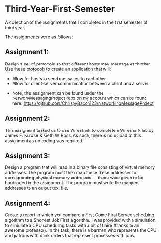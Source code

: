 # Third-Year-First-Semester
A collection of the assignments that I completed in the first semester of third year.

The assignments were as follows: 

Assignment 1: 
-
  Design a set of protocols so that different hosts may message eachother. 
  Use these protocols to create an application that will:
   - Allow for hosts to send messages to eachother
   - Allow for client-server communication between a client and a server
  * Note, this assignment can be found under the NetworkMessagingProject repo on my account
    which can be found here: https://github.com/ChrispyBacon123/NetworkingMessageProject

Assignment 2:
- 
  This assignmnt tasked us to use Wireshark to complete a Wireshark lab by James F. Kurose & Kieth W. Ross.
  As such, there is no upload of this assignment as no coding was required.

Assignment 3:
- 
  Design a program that will read in a binary file consisting of virtual memory addresses.
  The program must then map these these addresses to corresponding physical memory addresses -- these were given to be hardcoded in the assignment.
  The program must write the mapped addresses to an output text file. 

Assignment 4:
-
  Create a report in which you compare a First Come First Served scheduing algorithm to a Shortest Job First algorithm. 
  I was provided with a simulation to simiulate a CPU scheduling tasks with a bit of flaire (thanks to an awesome professor).
  In the task, there is a barman who represents the CPU and patrons with drink orders that represent processes with jobs. 
